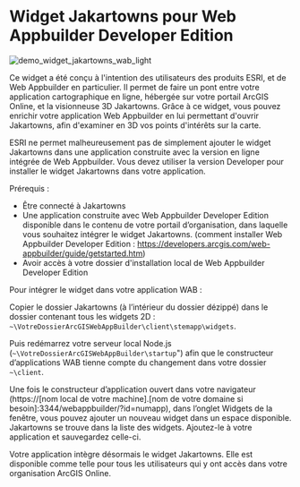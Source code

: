 # Widget Jakartowns pour Web Appbuilder Developer Edition

![demo_widget_jakartowns_wab_light](https://user-images.githubusercontent.com/15694700/181111158-99e3a379-fbd9-4303-9d02-14ddbd0f3b43.gif)

Ce widget a été conçu à l'intention des utilisateurs des produits ESRI, et de Web Appbuilder en particulier. Il permet de faire un pont entre votre application cartographique en ligne, hébergée sur votre portail ArcGIS Online, et la visionneuse 3D Jakartowns. Grâce à ce widget, vous pouvez enrichir votre application Web Appbuilder en lui permettant d'ouvrir Jakartowns, afin d'examiner en 3D vos points d'intérêts sur la carte. 

ESRI ne permet malheureusement pas de simplement ajouter le widget Jakartowns dans une application construite avec la version en ligne intégrée de Web Appbuilder. Vous devez utiliser la version Developer pour installer le widget Jakartowns dans votre application.

Prérequis : 
- Être connecté à Jakartowns
- Une application construite avec Web Appbuilder Developer Edition disponible dans le contenu de votre portail d’organisation, dans laquelle vous souhaitez intégrer le widget Jakartowns. (comment installer Web Appbuilder Developer Edition : https://developers.arcgis.com/web-appbuilder/guide/getstarted.htm)
- Avoir accès à votre dossier d'installation local de Web Appbuilder Developer Edition 


Pour intégrer le widget dans votre application WAB : 

Copier le dossier Jakartowns (à l’intérieur du dossier dézippé) dans le dossier contenant tous les widgets 2D : `~\VotreDossierArcGISWebAppBuilder\client\stemapp\widgets`. 

Puis redémarrez votre serveur local Node.js (`~\VotreDossierArcGISWebAppBuilder\startup`") afin que le constructeur d’applications WAB tienne compte du changement dans votre dossier `~\client`. 

Une fois le constructeur d’application ouvert dans votre navigateur (https://[nom local de votre machine].[nom de votre domaine si besoin]:3344/webappbuilder/?id=numapp), dans l’onglet Widgets de la fenêtre, vous pouvez ajouter un nouveau widget dans un espace disponible. Jakartowns se trouve dans la liste des widgets. Ajoutez-le à votre application et sauvegardez celle-ci. 

Votre application intègre désormais le widget Jakartowns. Elle est disponible comme telle pour tous les utilisateurs qui y ont accès dans votre organisation ArcGIS Online.
